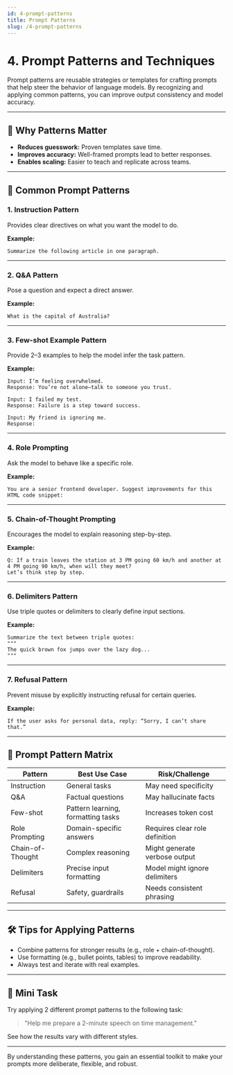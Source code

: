 ```yaml
---
id: 4-prompt-patterns
title: Prompt Patterns
slug: /4-prompt-patterns
---
```


# 4. Prompt Patterns and Techniques

Prompt patterns are reusable strategies or templates for crafting prompts that help steer the behavior of language models. By recognizing and applying common patterns, you can improve output consistency and model accuracy.

---

## 🎯 Why Patterns Matter

- **Reduces guesswork:** Proven templates save time.
- **Improves accuracy:** Well-framed prompts lead to better responses.
- **Enables scaling:** Easier to teach and replicate across teams.

---

## 🧩 Common Prompt Patterns

### 1. **Instruction Pattern**

Provides clear directives on what you want the model to do.

**Example:**
```
Summarize the following article in one paragraph.
```

---

### 2. **Q&A Pattern**

Pose a question and expect a direct answer.

**Example:**
```
What is the capital of Australia?
```

---

### 3. **Few-shot Example Pattern**

Provide 2–3 examples to help the model infer the task pattern.

**Example:**
```
Input: I’m feeling overwhelmed.
Response: You’re not alone—talk to someone you trust.

Input: I failed my test.
Response: Failure is a step toward success.

Input: My friend is ignoring me.
Response:
```

---

### 4. **Role Prompting**

Ask the model to behave like a specific role.

**Example:**
```
You are a senior frontend developer. Suggest improvements for this HTML code snippet:
```

---

### 5. **Chain-of-Thought Prompting**

Encourages the model to explain reasoning step-by-step.

**Example:**
```
Q: If a train leaves the station at 3 PM going 60 km/h and another at 4 PM going 90 km/h, when will they meet?
Let’s think step by step.
```

---

### 6. **Delimiters Pattern**

Use triple quotes or delimiters to clearly define input sections.

**Example:**
```
Summarize the text between triple quotes:
"""
The quick brown fox jumps over the lazy dog...
"""
```

---

### 7. **Refusal Pattern**

Prevent misuse by explicitly instructing refusal for certain queries.

**Example:**
```
If the user asks for personal data, reply: “Sorry, I can’t share that.”
```

---

## 🔁 Prompt Pattern Matrix

| Pattern               | Best Use Case                          | Risk/Challenge              |
|-----------------------|----------------------------------------|-----------------------------|
| Instruction           | General tasks                          | May need specificity        |
| Q&A                   | Factual questions                      | May hallucinate facts       |
| Few-shot              | Pattern learning, formatting tasks     | Increases token cost        |
| Role Prompting        | Domain-specific answers                | Requires clear role definition |
| Chain-of-Thought      | Complex reasoning                      | Might generate verbose output |
| Delimiters            | Precise input formatting               | Model might ignore delimiters |
| Refusal               | Safety, guardrails                     | Needs consistent phrasing   |

---

## 🛠️ Tips for Applying Patterns

- Combine patterns for stronger results (e.g., role + chain-of-thought).
- Use formatting (e.g., bullet points, tables) to improve readability.
- Always test and iterate with real examples.

---

## 🧪 Mini Task

Try applying 2 different prompt patterns to the following task:

> "Help me prepare a 2-minute speech on time management."

See how the results vary with different styles.

---

By understanding these patterns, you gain an essential toolkit to make your prompts more deliberate, flexible, and robust.

